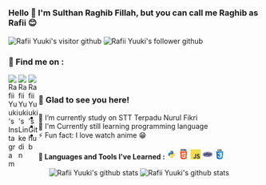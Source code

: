 ### Hello 👋 I'm Sulthan Raghib Fillah, but you can call me Raghib as Rafii 😊
<span>
  <img align="center" src="https://visitor-badge.laobi.icu/badge?page_id=SulthanRaghib.SulthanRaghib" alt="Rafii Yuuki's visitor github "/>
  <img align="center" src="https://img.shields.io/github/followers/SulthanRaghib?label=Follower&style=socialb" alt="Rafii Yuuki's follower github "/>
</span>

### 🤩 Find me on :
<a href="https://www.instagram.com/rafii_yuuki/">
  <img align="left" alt="Rafii Yuuki's Instagram" width="20px" src="https://cdn.jsdelivr.net/npm/simple-icons@v3/icons/instagram.svg" />
</a>
<a href="https://www.linkedin.com/in/sulthan-raghib-fillah-3a9973173/">
  <img align="left" alt="Rafii Yuuki's Linkedin" width="20px" src="https://cdn.jsdelivr.net/npm/simple-icons@v3/icons/linkedin.svg" />
</a>
<a href="https://github.com/SulthanRaghib">
  <img align="left" alt="Rafii Yuuki's Github" width="20px" src="https://cdn.jsdelivr.net/npm/simple-icons@v3/icons/github.svg" />
</a>

<br />

### 🤩 Glad to see you here!

- 🔭 I’m currently study on STT Terpadu Nurul Fikri
- 🌱 I'm Currently still learning programming language
- ⚡ Fun fact: I love watch anime 😁

**🧰 Languages and Tools I've Learned :**
<code><img height="20" src="https://raw.githubusercontent.com/github/explore/80688e429a7d4ef2fca1e82350fe8e3517d3494d/topics/python/python.png"></code>
<code><img height="20" src="https://raw.githubusercontent.com/github/explore/80688e429a7d4ef2fca1e82350fe8e3517d3494d/topics/html/html.png"></code>
<code><img height="20" src="https://raw.githubusercontent.com/github/explore/80688e429a7d4ef2fca1e82350fe8e3517d3494d/topics/javascript/javascript.png"></code>
<code><img height="20" src="https://raw.githubusercontent.com/github/explore/80688e429a7d4ef2fca1e82350fe8e3517d3494d/topics/php/php.png"></code>
<code><img height="20" src="https://raw.githubusercontent.com/github/explore/80688e429a7d4ef2fca1e82350fe8e3517d3494d/topics/css/css.png"></code>

<p align="center">
  <img align="center" src="https://github-readme-stats.vercel.app/api/top-langs/?username=SulthanRaghib&theme=outrun&layout=compact&hide" alt="Rafii Yuuki's github stats" />
  <img align="center" src="https://github-readme-stats.vercel.app/api?username=SulthanRaghib&show_icons=true&theme=outrun" alt="Rafii Yuuki's github stats"/>
</p>

<!--
**SulthanRaghib/SulthanRaghib** is a ✨ _special_ ✨ repository because its `README.md` (this file) appears on your GitHub profile.

Here are some ideas to get you started:

- 🔭 I’m currently working on ...
- 🌱 I’m currently learning ...
- 👯 I’m looking to collaborate on ...
- 🤔 I’m looking for help with ...
- 💬 Ask me about ...
- 📫 How to reach me: ...
- 😄 Pronouns: ...
- ⚡ Fun fact: ...
-->
